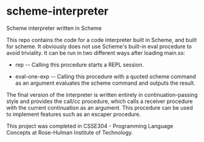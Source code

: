 # scheme-interpreter
Scheme interpreter written in Scheme

This repo contains the code for a code interpreter built in Scheme, and built for scheme. It obviously does not use Scheme's built-in eval procedure to avoid triviality. It can be run in two different ways after loading main.ss:

* rep -- Calling this procedure starts a REPL session.

* eval-one-exp -- Calling this procedure with a quoted scheme command as an argument evaluates the scheme command and outputs the result.

The final version of the interpreter is written entirely in continuation-passing style and provides the call/cc procedure, which calls a receiver procedure with the current continuation as an argument. This procedure can be used to implement features such as an escaper procedure.

This project was completed in CSSE304 - Programming Language Concepts at Rose-Hulman Institute of Technology.
